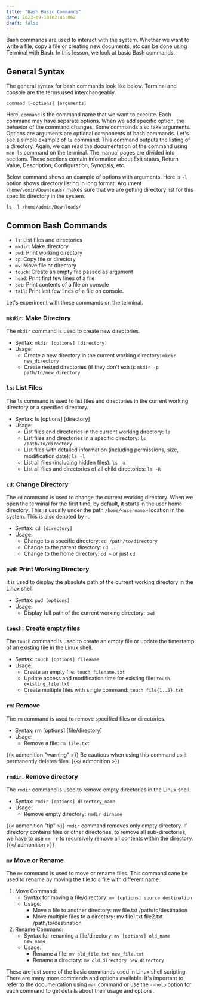 ```yaml
---
title: "Bash Basic Commands"
date: 2023-09-10T02:45:06Z
draft: false
---
```


Bash commands are used to interact with the system. Whether we want to write a file, copy a file or creating new documents, etc can be done using Terminal with Bash. In this lesson, we look at basic Bash commands.

<!--more-->

## General Syntax 
The general syntax for bash commands look like below. Terminal and console are the terms used interchangeably.

```bash{ lineNos=false }
command [-options] [arguments]
```

Here, `command` is the command name that we want to execute. Each command may have separate options. When we add specific option, the behavior of the command changes. Some commands also take arguments. Options are arguments are optional components of bash commands. Let's see a simple example of `ls` command. This command outputs the listing of a directory. Again, we can read the documentation of the command using `man ls` command on the terminal. The manual pages are divided into sections. These sections contain information about Exit status, Return Value, Description, Configuration, Synopsis, etc.

Below command shows an example of options with arguments. Here is `-l` option shows directory listing in long format. Argument `/home/admin/Downloads/` makes sure that we are getting directory list for this specific directory in the system.

```bash{ .show-prompt lineNos=false }
ls -l /home/admin/Downloads/
```

## Common Bash Commands

- `ls`: List files and directories
- `mkdir`: Make directory
- `pwd`: Print working directory
- `cp`: Copy file or directory
- `mv`: Move file or directory
- `touch`: Create an empty file passed as argument
- `head`: Print first few lines of a file
- `cat`: Print contents of a file on console
- `tail`: Print last few lines of a file on console.

Let's experiment with these commands on the terminal.

### `mkdir`: Make Directory
The `mkdir` command is used to create new directories.
- Syntax: `mkdir [options] [directory]`
- Usage:
    - Create a new directory in the current working directory: `mkdir new_directory`
    - Create nested directories (if they don't exist): `mkdir -p path/to/new_directory`

### `ls`: List Files
The `ls` command is used to list files and directories in the current working directory or a specified directory.
- Syntax: ls [options] [directory]
- Usage:
    - List files and directories in the current working directory: `ls`
    - List files and directories in a specific directory: `ls /path/to/directory`
    - List files with detailed information (including permissions, size, modification date): `ls -l`
    - List all files (including hidden files): `ls -a`
    - List all files and directories of all child directories: `ls -R`

### `cd`: Change Directory
The `cd` command is used to change the current working directory. When we open the terminal for the first time, by default, it starts in the user home directory. This is usually under the path `/home/<username>` location in the system. This is also denoted by `~`.
- Syntax: `cd [directory]`
- Usage:
    - Change to a specific directory: `cd /path/to/directory`
    - Change to the parent directory: `cd ..`
    - Change to the home directory: `cd ~` or just `cd`

### `pwd`: Print Working Directory
It is used to display the absolute path of the current working directory in the Linux shell.
- Syntax: `pwd [options]`
- Usage: 
    - Display full path of the current working directory: `pwd`

### `touch`: Create empty files
The `touch` command is used to create an empty file or update the timestamp of an existing file in the Linux shell.
- Syntax: `touch [options] filename`
- Usage:
    - Create an empty file: `touch filename.txt`
    - Update access and modification time for existing file: `touch existing_file.txt`
    - Create multiple files with single command: `touch file{1..5}.txt`

### `rm`: Remove
The `rm` command is used to remove specified files or directories.
- Syntax: rm [options] [file/directory]
- Usage:
    - Remove a file: `rm file.txt`

{{< admonition "warning" >}}
Be cautious when using this command as it permanently deletes files.
{{</ admonition >}}

### `rmdir`: Remove directory
The `rmdir` command is used to remove empty directories in the Linux shell.
- Syntax: `rmdir [options] directory_name`
- Usage:
    - Remove empty directory: `rmdir dirname`
    
{{< admonition "tip" >}}
`rmdir` command removes only empty directory. If directory contains files or other directories, to remove all sub-directories, we have to use `rm -r` to recursively remove all contents within the directory.
{{</ admonition >}}

### `mv` Move or Rename
The `mv` command is used to move or rename files. This command cane be used to rename by moving the file to a file with different name.
1. Move Command:
    - Syntax for moving a file/directory: `mv [options] source destination`
    - Usage:
        - Move a file to another directory: mv file.txt /path/to/destination
        - Move multiple files to a directory: mv file1.txt file2.txt /path/to/destination
2. Rename Command:
    - Syntax for renaming a file/directory: `mv [options] old_name new_name`
    - Usage:
        - Rename a file: `mv old_file.txt new_file.txt`
        - Rename a directory: `mv old_directory new_directory`

These are just some of the basic commands used in Linux shell scripting. There are many more commands and options available. It's important to refer to the documentation using `man` command or use the `--help` option for each command to get details about their usage and options.